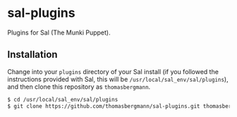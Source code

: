 sal-plugins
===========
Plugins for Sal (The Munki Puppet).

## Installation

Change into your ``plugins`` directory of your Sal install (if you followed the instructions provided with Sal, this will be ``/usr/local/sal_env/sal/plugins``), and then clone this repository as ``thomasbergmann``.

``` bash
$ cd /usr/local/sal_env/sal/plugins
$ git clone https://github.com/thomasbergmann/sal-plugins.git thomasbergmann
```
